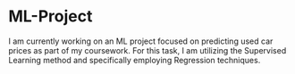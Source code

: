 # ML-Project

I am currently working on an ML project focused on predicting used car prices as part of my coursework. For this task, I am utilizing the Supervised Learning method and specifically employing Regression techniques. 
